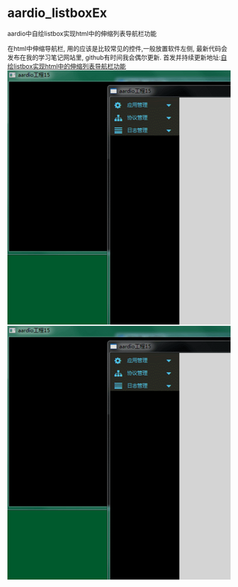# aardio_listboxEx
aardio中自绘listbox实现html中的伸缩列表导航栏功能

在html中伸缩导航栏, 用的应该是比较常见的控件,一般放置软件左侧, 
最新代码会发布在我的学习笔记网站里, github有时间我会偶尔更新.
首发并持续更新地址:[自绘listbox实现html中的伸缩列表导航栏功能](https://chengxu.xyz/t/464)  
![Image](https://github.com/popde/aardio_listboxEx/blob/main/GIF.gif)
![Image](https://github.com/popde/aardio_listboxEx/blob/main/GIF2.gif)

